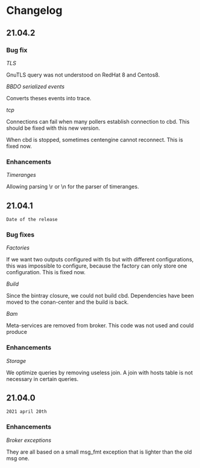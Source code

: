 # Changelog

## 21.04.2

### Bug fix

*TLS*

GnuTLS query was not understood on RedHat 8 and Centos8.

*BBDO serialized events*

Converts theses events into trace.

*tcp*

Connections can fail when many pollers establish connection to cbd. This should
be fixed with this new version.

When cbd is stopped, sometimes centengine cannot reconnect. This is fixed now.

### Enhancements

*Timeranges*

Allowing parsing \r or \n for the parser of timeranges.

## 21.04.1

`Date of the release`

### Bug fixes

*Factories*

If we want two outputs configured with tls but with different configurations,
this was impossible to configure, because the factory can only store one
configuration. This is fixed now.

*Build*

Since the bintray closure, we could not build cbd. Dependencies have been moved
to the conan-center and the build is back.

*Bam*

Meta-services are removed from broker. This code was not used and could produce

### Enhancements

*Storage*

We optimize queries by removing useless join. A join with hosts table is not
necessary in certain queries.

## 21.04.0

`2021 april 20th`

### Enhancements

*Broker exceptions*

They are all based on a small msg\_fmt exception that is lighter than the old
msg one.
